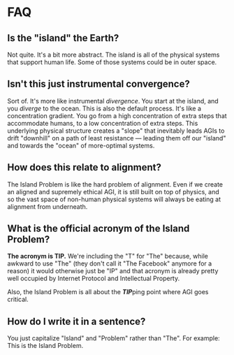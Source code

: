 # FAQ


## Is the "island" the Earth?

Not quite. It's a bit more abstract. The island is all of the physical systems that support human life. Some of those systems could be in outer space.


## Isn't this just instrumental convergence?

Sort of. It's more like instrumental *divergence*. You start at the island, and you *diverge* to the ocean. This is also the default process. It's like a concentration gradient. You go from a high concentration of extra steps that accommodate humans, to a low concentration of extra steps. This underlying physical structure creates a "slope" that inevitably leads AGIs to drift "downhill" on a path of least resistance — leading them off our "island" and towards the "ocean" of more-optimal systems.


## How does this relate to alignment?

The Island Problem is like the hard problem of alignment. Even if we create an aligned and supremely ethical AGI, it is still built on top of physics, and so the vast space of non-human physical systems will always be eating at alignment from underneath.


## What is the official acronym of the Island Problem?

**The acronym is TIP.** We're including the "T" for "The" because, while awkward to use "The" (they don't call it "The Facebook" anymore for a reason) it would otherwise just be "IP" and that acronym is already pretty well occupied by Internet Protocol and Intellectual Property.

Also, the Island Problem is all about the ***TIP***ping point where AGI goes critical.


## How do I write it in a sentence?

You just capitalize "Island" and "Problem" rather than "The". For example: This is the Island Problem.

